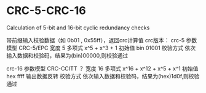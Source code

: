 # CRC-5-CRC-16
Calculation of 5-bit and 16-bit cyclic redundancy checks

带前缀输入校验数据（如 0b01 , 0x55ff），返回crc计算值
crc版本：
crc-5 
	参数模型 CRC-5/EPC
	宽度 5
	多项式 x^5 + x^3 + 1
	初始值 bin 01001
	校验方式 依次输入数据和校验码，结果为(bin)00000,则校验通过

crc-16
	参数模型 CRC-CCITT ？
	宽度 16
	多项式 x^16 + x^12 + x^5 + x^1
	初始值 hex ffff
	输出数据反转
	校验方式 依次输入数据和校验码，结果为(hex)1d0f,则校验通过
